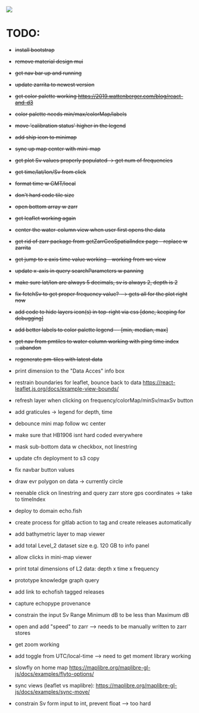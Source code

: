 <h1 href="https://git.io/typing-svg">
<img src="https://readme-typing-svg.herokuapp.com/?lines=EchoFish&size=24" />

# TODO:
 - ~~install bootstrap~~
 - ~~remove material design mui~~
 - ~~get nav bar up and running~~
 - ~~update zarrita to newest version~~
 - ~~get color palette working <https://2019.wattenberger.com/blog/react-and-d3>~~
 - ~~color palette needs min/max/colorMap/labels~~
 - ~~move 'calibration status' higher in the legend~~
 - ~~add ship icon to minimap~~
 - ~~sync up map center with mini-map~~
 - ~~get plot Sv values properly populated -> get num of frequencies~~
 - ~~get time/lat/lon/Sv from click~~
 - ~~format time w GMT/local~~
 - ~~don't hard code tile size~~
 - ~~open bottom array w zarr~~
 - ~~get leaflet working again~~
 - ~~center the water-column view when user first opens the data~~
 - ~~get rid of zarr package from getZarrGeoSpatialIndex page - replace w zarrita~~
 - ~~get jump to x axis time value working - working from wc view~~
 - ~~update x-axis in query searchParameters w panning~~
 - ~~make sure lat/lon are always 5 decimals, sv is always 2, depth is 2~~
 - ~~fix fetchSv to get proper frequency value? --> gets all for the plot right now~~
 - ~~add code to hide layers icon(s) in top-right via css [done, keeping for debugging]~~
 - ~~add better labels to color palette legend -- [min, median, max]~~
 - ~~get nav from pmtiles to water column working with ping time index ...abandon~~
 - ~~regenerate pm-tiles with latest data~~
 
 - print dimension to the "Data Acces" info box
 - restrain boundaries for leaflet, bounce back to data <https://react-leaflet.js.org/docs/example-view-bounds/>
 
 - refresh layer when clicking on frequency/colorMap/minSv/maxSv button
 - add graticules -> legend for depth, time

 - debounce mini map follow wc center
 - make sure that HB1906 isnt hard coded everywhere
 - mask sub-bottom data w checkbox, not linestring
 - update cfn deployment to s3 copy
 - fix navbar button values
 - draw evr polygon on data -> currently circle
 - reenable click on linestring and query zarr store gps coordinates -> take to timeIndex
 - deploy to domain echo.fish
 - create process for gitlab action to tag and create releases automatically
 - add bathymetric layer to map viewer
 - add total Level_2 dataset size e.g. 120 GB to info panel
 - allow clicks in mini-map viewer
 - print total dimensions of L2 data: depth x time x frequency
 - prototype knowledge graph query
 - add link to echofish tagged releases
 - capture echopype provenance
 - constrain the input Sv Range Minimum dB to be less than Maximum dB
 - open and add "speed" to zarr --> needs to be manually written to zarr stores
 - get zoom working
 - add toggle from UTC/local-time --> need to get moment library working
 - slowfly on home map <https://maplibre.org/maplibre-gl-js/docs/examples/flyto-options/>
 - sync views (leaflet vs maplibre): https://maplibre.org/maplibre-gl-js/docs/examples/sync-move/
 - constrain Sv form input to int, prevent float --> too hard